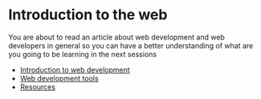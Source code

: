 # Introduction to the web
You are about to read an article about web development and web developers in general so you can have a better understanding of what are you going to be learning in the next sessions

- [Introduction to web development](./intro-to-web.md)
- [Web development tools](./webdev-tools.md)
- [Resources](./resources.md)
